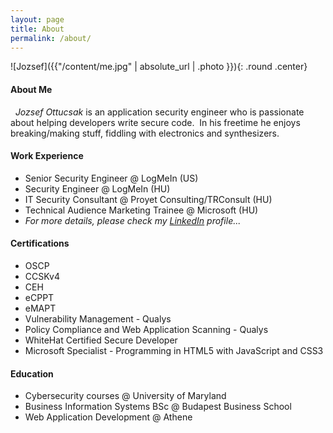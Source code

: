 ```yaml
---
layout: page
title: About
permalink: /about/
---
```


![Jozsef]({{"/content/me.jpg" | absolute_url | .photo }}){: .round .center}

#### About Me

&nbsp; *Jozsef Ottucsak* is an application security engineer who is passionate about helping developers write secure code. &nbsp;In his freetime he enjoys breaking/making stuff, fiddling with electronics and synthesizers.


#### Work Experience
* Senior Security Engineer @ LogMeIn (US) 
* Security Engineer @ LogMeIn (HU) 
* IT Security Consultant @ Proyet Consulting/TRConsult (HU)
* Technical Audience Marketing Trainee @ Microsoft (HU)
* *For more details, please check my [LinkedIn]({{"https://www.linkedin.com/in/jozsefottucsak/"}}) profile...*

#### Certifications
* OSCP
* CCSKv4
* CEH 
* eCPPT
* eMAPT
* Vulnerability Management - Qualys
* Policy Compliance and Web Application Scanning - Qualys
* WhiteHat Certified Secure Developer
* Microsoft Specialist - Programming in HTML5 with JavaScript and CSS3


#### Education
* Cybersecurity courses @ University of Maryland
* Business Information Systems BSc @ Budapest Business School
* Web Application Development @ Athene
